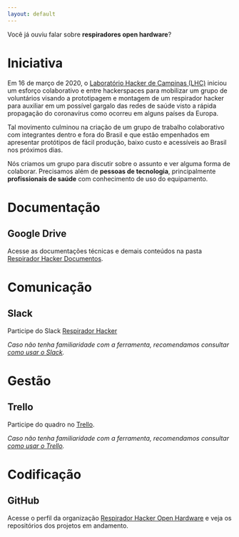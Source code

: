 ```yaml
---
layout: default
---
```


Você já ouviu falar sobre **respiradores open hardware**?

# Iniciativa

Em 16 de março de 2020, o [Laboratório Hacker de Campinas (LHC)](https://lhc.net.br/) iniciou um esforço colaborativo e entre hackerspaces para mobilizar um grupo de voluntários visando a prototipagem e montagem de um respirador hacker para auxiliar em um possível gargalo das redes de saúde visto a rápida propagação do coronavírus como ocorreu em alguns países da Europa.

Tal movimento culminou na criação de um grupo de trabalho colaborativo com integrantes dentro e fora do Brasil e que estão empenhados em apresentar protótipos de fácil produção, baixo custo e acessíveis ao Brasil nos próximos dias.

Nós criamos um grupo para discutir sobre o assunto e ver alguma forma de colaborar. Precisamos além de **pessoas de tecnologia**, principalmente **profissionais de saúde** com conhecimento de uso do equipamento.

# Documentação

## Google Drive
Acesse as documentações técnicas e demais conteúdos na pasta [Respirador Hacker Documentos](https://bit.ly/RespiradorHackerLib).

# Comunicação

## Slack
Participe do Slack [Respirador Hacker](https://join.slack.com/t/respiradorhacker/shared_invite/zt-cz8b6iv8-nPnewxJh1r5T3ZdAZIX_PQ)

*Caso não tenha familiaridade com a ferramenta, recomendamos consultar [como usar o Slack](https://slack.com/intl/pt-pt/help/categories/200111606-Como-usar-o-Slack).*

# Gestão

## Trello
Participe do quadro no [Trello](https://trello.com/invite/b/OnCLRV2w/38a2eea770d700485d9a4baeb2473a7e/respirador-hacker).

*Caso não tenha familiaridade com a ferramenta, recomendamos consultar [como usar o Trello](https://blog.trello.com/br/como-usar-trello-o-que-e).*

# Codificação

## GitHub
Acesse o perfil da organização [Respirador Hacker Open Hardware](https://github.com/RespiradorHacker) e veja os repositórios dos projetos em andamento.